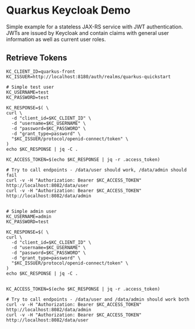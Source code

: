 # Quarkus Keycloak Demo

Simple example for a stateless JAX-RS service with JWT authentication. JWTs are issued by Keycloak and contain
claims with general user information as well as current user roles.

## Retrieve Tokens
```
KC_CLIENT_ID=quarkus-front
KC_ISSUER=http://localhost:8180/auth/realms/quarkus-quickstart

# Simple test user
KC_USERNAME=test
KC_PASSWORD=test

KC_RESPONSE=$( \
curl \
  -d "client_id=$KC_CLIENT_ID" \
  -d "username=$KC_USERNAME" \
  -d "password=$KC_PASSWORD" \
  -d "grant_type=password" \
  "$KC_ISSUER/protocol/openid-connect/token" \
)
echo $KC_RESPONSE | jq -C .

KC_ACCESS_TOKEN=$(echo $KC_RESPONSE | jq -r .access_token)

# Try to call endpoints - /data/user should work, /data/admin should fail
curl -v -H "Authorization: Bearer $KC_ACCESS_TOKEN" http://localhost:8082/data/user
curl -v -H "Authorization: Bearer $KC_ACCESS_TOKEN" http://localhost:8082/data/admin


# Simple admin user
KC_USERNAME=admin
KC_PASSWORD=test

KC_RESPONSE=$( \
curl \
  -d "client_id=$KC_CLIENT_ID" \
  -d "username=$KC_USERNAME" \
  -d "password=$KC_PASSWORD" \
  -d "grant_type=password" \
  "$KC_ISSUER/protocol/openid-connect/token" \
)
echo $KC_RESPONSE | jq -C .


KC_ACCESS_TOKEN=$(echo $KC_RESPONSE | jq -r .access_token)

# Try to call endpoints - /data/user and /data/admin should work both
curl -v -H "Authorization: Bearer $KC_ACCESS_TOKEN" http://localhost:8082/data/admin
curl -v -H "Authorization: Bearer $KC_ACCESS_TOKEN" http://localhost:8082/data/user
```